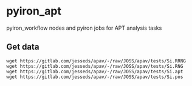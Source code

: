 # pyiron_apt
pyiron_workflow nodes and pyiron jobs for APT analysis tasks

## Get data

```
wget https://gitlab.com/jesseds/apav/-/raw/JOSS/apav/tests/Si.RRNG
wget https://gitlab.com/jesseds/apav/-/raw/JOSS/apav/tests/Si.RNG
wget https://gitlab.com/jesseds/apav/-/raw/JOSS/apav/tests/Si.apt
wget https://gitlab.com/jesseds/apav/-/raw/JOSS/apav/tests/Si.pos
```
